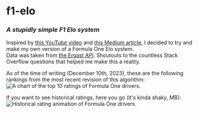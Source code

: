 # f1-elo
### _A stupidly simple F1 Elo system_

Inspired by [this YouTube video](https://www.youtube.com/watch?v=U16a8tdrbII) and [this Medium article](https://towardsdatascience.com/developing-an-elo-based-data-driven-ranking-system-for-2v2-multiplayer-games-7689f7d42a53), I decided to try and make my own version of a Formula One Elo system.  
Data was taken from [the Ergast API](http://ergast.com/mrd/).
Shoutouts to the countless Stack Overflow questions that helped me make this a reality.

As of the time of writing (December 10th, 2023), these are the following rankings from the most recent revision of this algorithm:  
![A chart of the top 10 ratings of Formula One drivers.](https://github.com/LeftistTachyon/f1-elo/assets/24881514/01ffd1a8-8d18-4518-b43f-35f9eaaa2ae1)

If you want to see historical ratings, here you go (it's kinda shaky, MB):  
![Historical rating animation of Formula One drivers.](https://github.com/LeftistTachyon/f1-elo/blob/master/ratings.gif)
